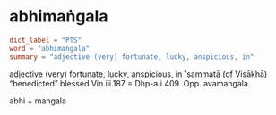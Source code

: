 # abhimaṅgala

``` toml
dict_label = "PTS"
word = "abhimaṅgala"
summary = "adjective (very) fortunate, lucky, anspicious, in"
```

adjective (very) fortunate, lucky, anspicious, in ˚sammatā (of Visākhā) “benedicted” blessed Vin.iii.187 = Dhp\-a.i.409. Opp. avamangala.

abhi \+ mangala

